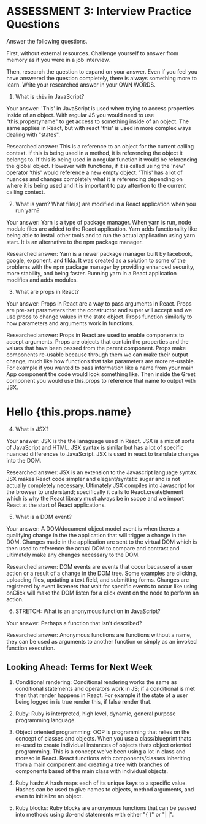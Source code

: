 # ASSESSMENT 3: Interview Practice Questions

Answer the following questions.

First, without external resources. Challenge yourself to answer from memory as if you were in a job interview.

Then, research the question to expand on your answer. Even if you feel you have answered the question completely, there is always something more to learn. Write your researched answer in your OWN WORDS.


1. What is `this` in JavaScript?

  Your answer: 'This' in JavaScript is used when trying to access properties inside of an object. With regular JS you would need to use "this.propertyname" to get access to something inside of an object. The same applies in React, but with react 'this' is used in more complex ways dealing with "states".

  Researched answer: This is a reference to an object for the current calling context. If this is being used in a method, it is referencing the object it belongs to. If this is being used in a regular function it would be referencing the global object. 
  However with functions, if it is called using the 'new' operator 'this' would reference a new empty object. 'This' has a lot of nuances and changes completely what it is referencing depending on where it is being used and it is important to pay attention to the current calling context.  


2. What is yarn? What file(s) are modified in a React application when you run yarn?

  Your answer: Yarn is a type of package manager. When yarn is run, node module files are added to the React application. Yarn adds functionality like being able to install other tools and to run the actual application using yarn start. It is an alternative to the npm package manager.

  Researched answer: Yarn is a newer package manager built by facebook, google, exponent, and tilda. It was created as a solution to some of the problems with the npm package manager by providing enhanced security, more stability, and being faster. Running yarn in a React application modifies and adds modules. 



3. What are props in React?

  Your answer: Props in React are a way to pass arguments in React. Props are pre-set parameters that the constructor and super will accept and we use props to change values in the state object. Props function similarly to how parameters and arguments work in functions.

  Researched answer: Props in React are used to enable components to accept arguments. Props are objects that contain the properties and the values that have been passed from the parent component. Props make components re-usable because through them we can make their output change, much like how functions that take parameters are more re-usable. For example if you wanted to pass information like a name from your main App component the code would look something like.
  <Greet name="Ben Affleck"/>
  Then inside the Greet component you would use this.props to reference that name to output with JSX. 
  <h1>Hello {this.props.name} </h1>



4. What is JSX?

  Your answer: JSX is the the lanaguage used in React. JSX is a mix of sorts of JavaScript and HTML. JSX syntax is similar but has a lot of specific nuanced differences to JavaScript. JSX is used in react to translate changes into the DOM. 

  Researched answer: JSX is an extension to the Javascript language syntax. JSX makes React code simpler and elegant/syntatic sugar and is not actually completely necessary. Ultimately JSX compiles into Javascript for the browser to understand; specifically it calls to React.createElement which is why the React library must always be in scope and we import React at the start of React applications. 



5. What is a DOM event?

  Your answer: A DOM/document object model event is when theres a qualifying change in the the application that will trigger a change in the DOM. Changes made in the application are sent to the virtual DOM which is then used to reference the actual DOM to compare and contrast and ultimately make any changes necessary to the DOM. 

  Researched answer: DOM events are events that occur because of a user action or a result of a change in the DOM tree. Some examples are clicking, uploading files, updating a text field, and submitting forms. Changes are registered by event listeners that wait for specific events to occur like using onClick will make the DOM listen for a click event on the node to perform an action. 



6. STRETCH: What is an anonymous function in JavaScript?

  Your answer: Perhaps a function that isn't described?

  Researched answer: Anonymous functions are functions without a name, they can be used as arguments to another function or simply as an invoked function execution. 


## Looking Ahead: Terms for Next Week

1. Conditional rendering: Conditional rendering works the same as conditional statements and operators work in JS; if a conditional is met then that render happens in React. For example if the state of a user being logged in is true render this, if false render that. 

2. Ruby: Ruby is interpreted, high level, dynamic, general purpose programming language. 

3. Object oriented programming: OOP is programming that relies on the concept of classes and objects. When you use a class/blueprint thats re-used to create individual instances of objects thats object oriented programming. This is a concept we've been using a lot in class and moreso in React. React functions with components/classes inheriting from a main component and creating a tree with branches of components based of the main class with individual objects. 

4. Ruby hash: A hash maps each of its unique keys to a specific value. Hashes can be used to give names to objects, method arguments, and even to initialize an object.  

5. Ruby blocks: Ruby blocks are anonymous functions that can be passed into methods using do-end statements with either "{ }" or "| |".

